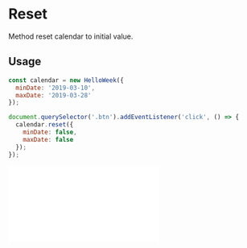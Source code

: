 # Reset

Method reset calendar to initial value.

## Usage

```js
const calendar = new HelloWeek({
  minDate: '2019-03-10',
  maxDate: '2019-03-28'
});

document.querySelector('.btn').addEventListener('click', () => {
  calendar.reset({
    minDate: false,
    maxDate: false
  });
});
```

<iframe
    src="docs/v2/demos/10-reset.html"
    frameborder="no"
    allowfullscreen="allowfullscreen">
</iframe>
